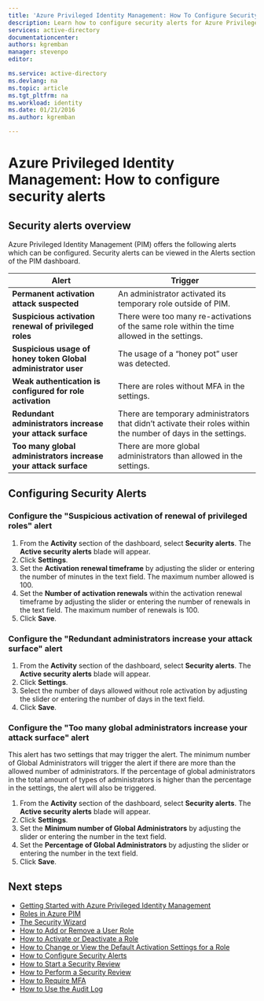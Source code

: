 ```yaml
---
title: 'Azure Privileged Identity Management: How To Configure Security Alerts'
description: Learn how to configure security alerts for Azure Privileged Identity Management extension.
services: active-directory
documentationcenter: 
authors: kgremban
manager: stevenpo
editor: 

ms.service: active-directory
ms.devlang: na
ms.topic: article
ms.tgt_pltfrm: na
ms.workload: identity
ms.date: 01/21/2016
ms.author: kgremban

---
```

# Azure Privileged Identity Management: How to configure security alerts
## Security alerts overview
Azure Privileged Identity Management (PIM) offers the following alerts which can be configured. Security alerts can be viewed in the Alerts section of the PIM dashboard.

| Alert | Trigger |
| --- | --- |
| **Permanent activation attack suspected** |An administrator activated its temporary role outside of PIM. |
| **Suspicious activation renewal of privileged roles** |There were too many re-activations of the same role within the time allowed in the settings. |
| **Suspicious usage of honey token Global administrator user** |The usage of a “honey pot” user was detected. |
| **Weak authentication is configured for role activation** |There are roles without MFA in the settings. |
| **Redundant administrators increase your attack surface** |There are temporary administrators that didn’t activate their roles within the number of days in the settings. |
| **Too many global administrators increase your attack surface** |There are more global administrators than allowed in the settings. |

## Configuring Security Alerts
### Configure the "Suspicious activation of renewal of privileged roles" alert
1. From the **Activity** section of the dashboard, select **Security alerts**. The **Active security alerts** blade will appear.
2. Click **Settings**.
3. Set the **Activation renewal timeframe** by adjusting the slider or entering the number of minutes in the text field. The maximum number allowed is 100.
4. Set the **Number of activation renewals** within the activation renewal timeframe by adjusting the slider or entering the number of renewals in the text field.  The maximum number of renewals is 100.
5. Click **Save**.

### Configure the "Redundant administrators increase your attack surface" alert
1. From the **Activity** section of the dashboard, select **Security alerts**.  The **Active security alerts** blade will appear.
2. Click **Settings**.
3. Select the number of days allowed without role activation by adjusting the slider or entering the number of days in the text field.
4. Click **Save**.

### Configure the "Too many global administrators increase your attack surface" alert
This alert has two settings that may trigger the alert.  The minimum number of Global Administrators will trigger the alert if there are more than the allowed number of administrators.  If the percentage of global administrators in the total amount of types of administrators is higher than the percentage in the settings, the alert will also be triggered.

1. From the **Activity** section of the dashboard, select **Security alerts**.  The **Active security alerts** blade will appear.
2. Click **Settings**.
3. Set the **Minimum number of Global Administrators** by adjusting the slider or entering the number in the text field.
4. Set the **Percentage of Global Administrators** by adjusting the slider or entering the number in the text field.
5. Click **Save**.

<!--Every topic should have next steps and links to the next logical set of content to keep the customer engaged-->

## Next steps
- [Getting Started with Azure Privileged Identity Management](../articles/active-directory/active-directory-privileged-identity-management-getting-started.md)
- [Roles in Azure PIM](../articles/active-directory/active-directory-privileged-identity-management-roles.md)
- [The Security Wizard](../articles/active-directory/active-directory-privileged-identity-management-security-wizard.md)
- [How to Add or Remove a User Role](../articles/active-directory/active-directory-privileged-identity-management-how-to-add-role-to-user.md)
- [How to Activate or Deactivate a Role](../articles/active-directory/active-directory-privileged-identity-management-how-to-activate-role.md)
- [How to Change or View the Default Activation Settings for a Role](../articles/active-directory/active-directory-privileged-identity-management-how-to-change-default-settings.md)
- [How to Configure Security Alerts](../articles/active-directory/active-directory-privileged-identity-management-how-to-configure-security-alerts.md)
- [How to Start a Security Review](../articles/active-directory/active-directory-privileged-identity-management-how-to-start-security-review.md)
- [How to Perform a Security Review](../articles/active-directory/active-directory-privileged-identity-management-how-to-perform-security-review.md)
- [How to Require MFA](../articles/active-directory/active-directory-privileged-identity-management-how-to-require-mfa.md)
- [How to Use the Audit Log](../articles/active-directory/active-directory-privileged-identity-management-how-to-use-audit-log.md)


